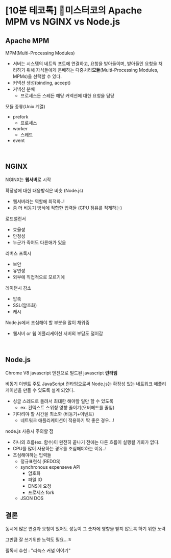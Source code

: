 # [10분 테코톡] 👃미스터코의 Apache MPM vs NGINX vs Node.js

## Apache MPM

MPM(Multi-Processing Modules)

- 서버는 시스템의 네트웍 포트에 연결하고, 요청을 받아들이며, 받아들인 요청을 처리하기 위해 자식들에게 분배하는 다중처리**모듈**(Multi-Processing Modules, MPMs)을 선택할 수 있다.
- 커넥션 생성(binding, accept)
- 커넥션 분배
  - 프로세스든 스레든 해당 커넥션에 대한 요청을 담당

모듈 종류(Unix 계열)

- prefork
  - 프로세스
- worker
  - 스레드
- event

<br>

## NGINX

NGINX는 **웹서버**로 시작

확장성에 대한 대응방식은 비슷 (Node.js)

- 웹서버라는 역할에 최적화..!
- 좀 더 비동기 방식에 적합한 입력들 (CPU 점유를 적게하는)

로드밸런서

- 효율성
- 안정성
- 누군가 죽어도 다른애가  있음

리버스 프록시

- 보안
- 유연성
- 외부에 직접적으로 모르기에

레이턴시 감소

- 압축
- SSL(암호화)
- 캐시

Node.js에서 조심해야 할 부분을 많이 채워줌

- 웹서버 or 웹 어플리케이션 서버의 부담도 덜어감

<br>

## Node.js

Chrome V8 javascript 엔진으로 빌드된 javascript **런타임**

 비동기 이벤트 주도 JavaScript 런타임으로써 Node.js는 확장성 있는 네트워크 애플리케이션을 만들 수 있도록 설계 되었다.

- 싱글 스레드로 돌려서 최대한 해야할 일만 할 수 있도록
  - ex. 컨텍스트 스위칭 영향 줄이기(오버헤드를 줄임)
- 기다려야 할 시간을 최소화 (비동기+이벤트)
  - 네트워크 애플리케이션이 적용하기 딱 좋은 경우...!

node.js 사용시 주의할 점

- 하나의 흐름(ex. 함수)이 완전히 끝나기 전에는 다른 흐름이 실행될 기회가 없다.
- CPU를 많이 사용하는 경우를 조심해야하는 이유..!
- 조심해야하는 입력들
  - 정규표현식 (REDOS)
  - synchronous expenseve API
    - 암호화
    - 파일 IO
    - DNS에 요청
    - 프로세스 fork
  - JSON DOS

## 결론

동시에 많은 연결과 요청이 있어도 성능이 그 숫자에 영향을 받지 않도록 하기 위한 노력

그만큼 잘 쓰기위한 노력도 필요...ㅎ

필독서 추천 : "리눅스 커널 이야기"